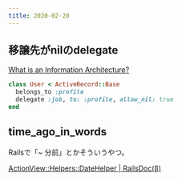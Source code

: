 ```yaml
---
title: 2020-02-20
---
```


## 移譲先がnilのdelegate

[What is an Information Architecture?](http://www.ckazu.info/blog/2013/12/14/delegate_allow_nil/)

```ruby
class User < ActiveRecord::Base
  belongs_to :profile
  delegate :job, to: :profile, allow_nil: true
end
```

## time_ago_in_words

Railsで「~ 分前」とかそういうやつ。

[ActionView::Helpers::DateHelper \| RailsDoc(β)](https://railsdoc.github.io/classes/ActionView/Helpers/DateHelper.html#method-i-time_ago_in_words)
